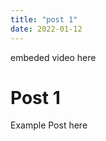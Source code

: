 ```yaml
---
title: "post 1"
date: 2022-01-12
---
```


<!-- 
<iframe width="100%" height="500" src="https://www.youtube.com/embed/OYqfapu554o?si=2BB6xYdGJI9GQ5HB" title="YouTube video player" frameborder="0" allow="accelerometer; autoplay; clipboard-write; encrypted-media; gyroscope; picture-in-picture; web-share" allowfullscreen></iframe>-->
embeded video here

# Post 1

Example Post here